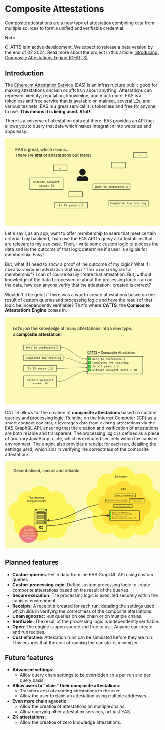 #  Composite Attestations
Composite attestations are a new type of attestation combining data from multiple sources to form a unified and verifiable credential.

> [!NOTE]
> C–ATTS is in active development. We expect to release a beta version by the end of Q2 2024. Read more about the project in this article: [Introducing: Composite Attestations Engine (C–ATTS)](https://kristoferlund.se/blog/240214-catts).

## Introduction

The [Ethereum Attestation Service](https://attest.sh) (EAS) is an infrastructure public good for making attestations onchain or offchain about anything. Attestations can represent identity, reputation, knowledge, and much more. EAS is a tokenless and free service that is available on mainnet, several L2s, and various testnets. EAS is a great service! It is tokenless and free for anyone to use. **This means it is being used. A lot!** 

There is a universe of attestation data out there. EAS provides an API that allows you to query that data which makes integration into websites and apps easy.

![](/images/240214-catts-2.jpg)

Let's say I, as an app, want to offer membership to users that meet certain criteria. I my backend, I can use the EAS API to query all attestations that are relevant to my use case. Then, I write some custom logic to process the data and let the outcome of that logic determine if a user is eligible for membership. Easy!

But, what if I need to show a proof of the outcome of my logic? What if I need to create an attestation that says "This user is eligible for membership"? I can of course easily create that attestation. But, without knowledge of the data I processed or about the processing logic I ran on the data, how can anyone verify that the attestation I created is correct?

Wouldn't it be great if there was a way to create attestations based on the result of custom queries and processing logic and have the result of that logic be independently verifiable? That's where **CATTS**, the **Composite Attestations Engine** comes in.

![](/images/240214-catts-3.jpg)

CATTS allows for the creation of **composite attestations** based on custom queries and processing logic. Running on the Internet Computer (ICP) as a smart contract canister, it leverages data from existing attestations via the EAS GraphQL API, ensuring that the creation and verification of attestations are both reliable and transparent. The processing logic is defined as a piece of arbitrary JavaScript code, which is executed securely within the canister environment. The engine also provides a receipt for each run, detailing the settings used, which aids in verifying the correctness of the composite attestations. 

![](/images/240214-catts-5.jpg)

## Planned features

- **Custom queries**: Fetch data from the EAS GraphQL API using custom queries.
- **Custom processing logic**: Define custom processing logic to create composite attestations based on the result of the queries.
- **Secure execution**: The processing logic is executed securely within the canister environment.
- **Receipts**: A receipt is created for each run, detailing the settings used, which aids in verifying the correctness of the composite attestations.
- **Chain agnostic**: Run queries on one chain or on multiple chains.
- **Verifiable**: The result of the processing logic is independently verifiable.
- **Open**: The engine is open source and free to use. Anyone can create and run recipes.
- **Cost effective**: Attestation runs can be simulated before they are run. This ensures that the cost of running the canister is minimized.

## Future features

- **Advanced settings**: 
  - Allow query chain settings to be overridden on a per run and per query basis.
- **Allow users to "claim" their composite attestations**:
  - Transfers cost of creating attestations to the user.
  - Allow the user to claim an attestation using multiple addresses.
- **Even more chain agnostic**:
  - Allow the creation of attestations on multiple chains.
  - Allow querying other attestation services, not just EAS.
- **ZK attestations**:
  - Allow the creation of zero knowledge attestations.

